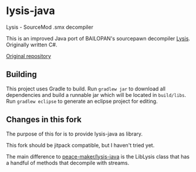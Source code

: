 lysis-java
==========

Lysis - SourceMod .smx decompiler

This is an improved Java port of BAILOPAN's sourcepawn decompiler [Lysis](https://forums.alliedmods.net/showthread.php?t=170898).
Originally written C#.

[Original repository](https://hg.alliedmods.net/users/dvander_alliedmods.net/lysis/)

## Building
This project uses Gradle to build. Run `gradlew jar` to download all dependencies and build a runnable jar which will be located in `build/libs`.
Run `gradlew eclipse` to generate an eclipse project for editing.

## Changes in this fork
The purpose of this for is to provide lysis-java as library.

This fork should be jitpack compatible, but I haven't tried yet.

The main difference to [peace-maker/lysis-java](/peace-maker/lysis-java) is the LibLysis class that has a handful of methods
that decompile with streams.